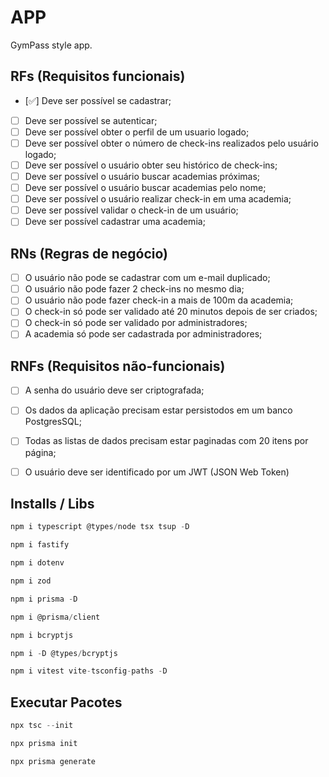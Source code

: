 # APP

GymPass style app.

## RFs (Requisitos funcionais)

- [✅] Deve ser possível se cadastrar;
- [ ] Deve ser possível se autenticar;
- [ ] Deve ser possível obter o perfil de um usuario logado;
- [ ] Deve ser possível obter o número de check-ins realizados pelo usuário logado;
- [ ] Deve ser possível o usuário obter seu histórico de check-ins;
- [ ] Deve ser possível o usuário buscar academias próximas;
- [ ] Deve ser possível o usuário buscar academias pelo nome;
- [ ] Deve ser possível o usuário realizar check-in em uma academia;
- [ ] Deve ser possível validar o check-in de um usuário;
- [ ] Deve ser possível cadastrar uma academia;

## RNs (Regras de negócio)

- [ ] O usuário não pode se cadastrar com um e-mail duplicado;
- [ ] O usuário não pode fazer 2 check-ins no mesmo dia;
- [ ] O usuário não pode fazer check-in a mais de 100m da academia;
- [ ] O check-in só pode ser validado até 20 minutos depois de ser criados;
- [ ] O check-in só pode ser validado por administradores;  
- [ ] A academia só pode ser cadastrada por administradores;

## RNFs (Requisitos não-funcionais)

- [ ] A senha do usuário deve ser criptografada;
- [ ] Os dados da aplicação precisam estar persistodos em um banco PostgresSQL;
- [ ] Todas as listas de dados precisam estar paginadas com 20 itens por página;
- [ ] O usuário deve ser identificado por um JWT (JSON Web Token)


## Installs / Libs

~~~~ javaScript
npm i typescript @types/node tsx tsup -D
~~~~
~~~~ javaScript
npm i fastify
~~~~
~~~~ javaScript
npm i dotenv
~~~~
~~~~ javaScript
npm i zod
~~~~
~~~~ javaScript
npm i prisma -D
~~~~
~~~~ javaScript
npm i @prisma/client
~~~~
~~~~ javaScript
npm i bcryptjs
~~~~
~~~~ javaScript
npm i -D @types/bcryptjs
~~~~
~~~~ javaScript
npm i vitest vite-tsconfig-paths -D
~~~~

## Executar Pacotes

~~~~ javaScript
npx tsc --init
~~~~
~~~~ javaScript
npx prisma init 
~~~~
~~~~ javaScript
npx prisma generate
~~~~
